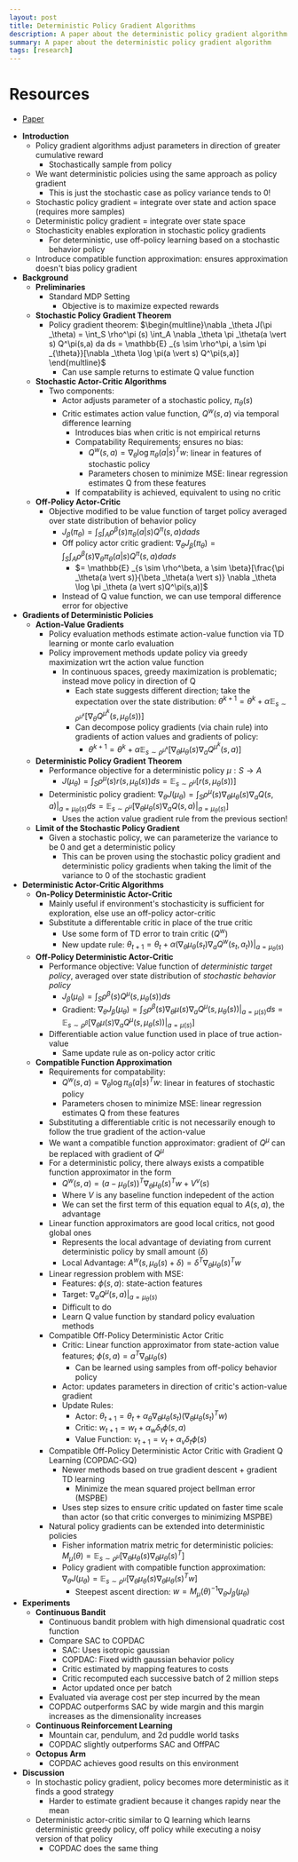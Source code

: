 ```yaml
---
layout: post
title: Deterministic Policy Gradient Algorithms
description: A paper about the deterministic policy gradient algorithm
summary: A paper about the deterministic policy gradient algorithm
tags: [research]
---
```


# Resources
- [Paper](https://proceedings.mlr.press/v32/silver14.pdf)

* **Introduction**
    * Policy gradient algorithms adjust parameters in direction of greater cumulative reward
        * Stochastically sample from policy
    * We want deterministic policies using the same approach as policy gradient
        * This is just the stochastic case as policy variance tends to 0!
    * Stochastic policy gradient = integrate over state and action space (requires more samples)
    * Deterministic policy gradient = integrate over state space
    * Stochasticity enables exploration in stochastic policy gradients
        * For deterministic, use off-policy learning based on a stochastic behavior policy
    * Introduce compatible function approximation: ensures approximation doesn't bias policy gradient
* **Background**
    * **Preliminaries**
        * Standard MDP Setting
            * Objective is to maximize expected rewards
    * **Stochastic Policy Gradient Theorem**
        * Policy gradient theorem: $\begin{multline}\nabla _\theta J(\pi _\theta) = \int_S \rho^\pi (s) \int_A \nabla _\theta \pi _\theta(a \vert s) Q^\pi(s,a) da ds = \mathbb{E} _{s \sim \rho^\pi, a \sim \pi _{\theta}}[\nabla _\theta \log \pi(a \vert s) Q^\pi(s,a)] \end{multline}$
            * Can use sample returns to estimate Q value function 
    * **Stochastic Actor-Critic Algorithms**
        * Two components:
            * Actor adjusts parameter of a stochastic policy, $\pi _\theta(s)$
            * Critic estimates action value function, $Q^w(s,a)$ via temporal difference learning
                * Introduces bias when critic is not empirical returns
                * Compatability Requirements; ensures no bias:
                    * $Q^w(s,a) = \nabla _\theta \log \pi _\theta(a\vert s)^Tw$: linear in features of stochastic policy
                    * Parameters chosen to minimize MSE: linear regression estimates Q from these features
                * If compatability is achieved, equivalent to using no critic
    * **Off-Policy Actor-Critic**
        * Objective modified to be value function of target policy averaged over state distribution of behavior policy
            * $J _\beta (\pi _\theta) = \int_S \int_A \rho^\beta(s) \pi _\theta(a\vert s) Q^\pi(s,a)dads$
            * Off policy actor critic gradient: $\nabla _\theta J _\beta (\pi _\theta) = \int_S \int_A \rho^\beta(s) \nabla _\theta \pi _\theta(a\vert s) Q^\pi(s,a)dads$
                * $= \mathbb{E} _{s \sim \rho^\beta, a \sim \beta}[\frac{\pi _\theta(a \vert s)}{\beta _\theta(a \vert s)} \nabla _\theta \log \pi _\theta (a \vert s)Q^\pi(s,a)]$
            * Instead of Q value function, we can use temporal difference error for objective
* **Gradients of Deterministic Policies**
    * **Action-Value Gradients**
        * Policy evaluation methods estimate action-value function via TD learning or monte carlo evaluation
        * Policy improvement methods update policy via greedy maximization wrt the action value function
            * In continuous spaces, greedy maximization is problematic; instead move policy in direction of Q
                * Each state suggests different direction; take the expectation over the state distribution: $\theta^{k+1} = \theta^{k} + \alpha \mathbb{E} _{s \sim \rho^{\mu^k}}[\nabla _\theta Q^{\mu^k}(s,\mu _\theta(s))]$
                * Can decompose policy gradients (via chain rule) into gradients of action values and gradients of policy:
                    * $\theta^{k+1} = \theta^{k} + \alpha \mathbb{E} _{s \sim \rho^{\mu^k}}[\nabla _\theta \mu _\theta(s) \nabla_a Q^{\mu^k}(s,a)]$
    * **Deterministic Policy Gradient Theorem**
        * Performance objective for a deterministic policy $\mu: S \rightarrow A$
            * $J(\mu _\theta) = \int_S \rho^\mu(s) r(s, \mu _\theta (s))ds = \mathbb{E} _{s \sim \rho^{\mu}}[r(s, \mu _\theta (s))]$
        * Deterministic policy gradient: $\nabla _\theta J(\mu _\theta) = \int_S \rho^\mu(s) \nabla _\theta \mu _\theta(s) \nabla_a Q(s,a) \vert _{a = \mu _\theta(s)}ds = \mathbb{E} _{s \sim \rho^{\mu}}[\nabla _\theta \mu _\theta(s) \nabla_a Q(s,a) \vert _{a = \mu _\theta(s)}]$
            * Uses the action value gradient rule from the previous section!
    * **Limit of the Stochastic Policy Gradient**
        * Given a stochastic policy, we can parameterize the variance to be 0 and get a deterministic policy
            * This can be proven using the stochastic policy gradient and deterministic policy gradients when taking the limit of the variance to 0 of the stochastic gradient
* **Deterministic Actor-Critic Algorithms**
    * **On-Policy Deterministic Actor-Critic**
        * Mainly useful if environment's stochasticity is sufficient for exploration, else use an off-policy actor-critic
        * Substitute a differentable critic in place of the true critic
            * Use some form of TD error to train critic ($Q^w$)
            * New update rule: $\theta _{t+1} = \theta_t + \alpha(\nabla _\theta \mu _\theta(s_t) \nabla_a Q^w (s_t, a_t)) \vert _{a = \mu _\theta(s)}$
    * **Off-Policy Deterministic Actor-Critic**
        * Performance objective: Value function of *deterministic target policy*, averaged over state distribution of *stochastic behavior policy*
            * $J _\beta (\mu _\theta) = \int _S \rho ^\beta (s) Q^\mu(s, \mu _\theta(s))ds$
            * Gradient: $\nabla _\theta J _\beta (\mu _\theta)  = \int _S \rho^\beta (s) \nabla _\theta \mu(s) \nabla _a Q^\mu(s, \mu _\theta(s)) \vert _{a = \mu(s)}ds = \mathbb{E} _{s \sim \rho^\beta} [\nabla _\theta \mu(s) \nabla _a Q^\mu(s, \mu _\theta(s)) \vert _{a = \mu(s)}]$
        * Differentiable action value function used in place of true action-value
            * Same update rule as on-policy actor critic
    * **Compatible Function Approximation**
        * Requirements for compatability:
            * $Q^w(s,a) = \nabla _\theta \log \pi _\theta(a\vert s)^Tw$: linear in features of stochastic policy
            * Parameters chosen to minimize MSE: linear regression estimates Q from these features
        * Substituting a differentiable critic is not necessarily enough to follow the true gradient of the action-value
        * We want a compatible function approximator: gradient of $Q^\mu$ can be replaced with gradient of $Q^\mu$
        * For a deterministic policy, there always exists a compatible function approximator in the form
            * $Q^w(s,a) = (a - \mu _\theta(s))^T \nabla _\theta \mu _\theta(s)^T w+ V^v(s)$
            * Where $V$ is any baseline function indepedent of the action
            * We can set the first term of this equation equal to $A(s,a)$, the advantage
        * Linear function approximators are good local critics, not good global ones
            * Represents the local advantage of deviating from current deterministic policy by small amount ($\delta$)
            * Local Advantage: $A^w(s, \mu _\theta(s) + \delta) = \delta^T \nabla _\theta \mu _\theta(s)^T w$
        * Linear regression problem with MSE:
            * Features: $\phi(s,a)$: state-action features
            * Target: $\nabla _a Q^\mu (s,a) \vert _{a = \mu _\theta(s)}$
            * Difficult to do
            * Learn Q value function by standard policy evaluation methods
        * Compatible Off-Policy Deterministic Actor Critic
            * Critic: Linear function approximator from state-action value features; $\phi(s,a) = a^T \nabla _\theta \mu _\theta(s)$
                * Can be learned using samples from off-policy behavior policy
            * Actor: updates parameters in direction of critic's action-value gradient
            * Update Rules:
                * Actor: $\theta _{t+1} = \theta _{t} + \alpha _\theta \nabla _\theta \mu _\theta(s_t)(\nabla _\theta \mu _\theta (s_t)^T w)$
                * Critic: $w _{t+1} = w_t + \alpha_w \delta_t \phi(s,a)$
                * Value Function: $v _{t+1} = v_t + \alpha_v \delta_t \phi(s)$
        * Compatible Off-Policy Deterministic Actor Critic with Gradient Q Learning (COPDAC-GQ)
            * Newer methods based on true gradient descent + gradient TD learning
                * Minimize the mean squared project bellman error (MSPBE)
            * Uses step sizes to ensure critic updated on faster time scale than actor (so that critic converges to minimizing MSPBE)
        * Natural policy gradients can be extended into deterministic policies
            * Fisher information matrix metric for deterministic policies: $M _\mu (\theta) = \mathbb{E} _{s \sim \rho^\mu}[\nabla _\theta \mu _\theta(s)\nabla _\theta \mu _\theta(s)^T]$
            * Policy gradient with compatible function approximation: $\nabla _\theta J(\mu _\theta) = \mathbb{E} _{s \sim \rho^\mu}[\nabla _\theta \mu _\theta(s)\nabla _\theta \mu _\theta(s)^T w]$
                * Steepest ascent direction: $w = M _\mu(\theta)^{-1}\nabla _\theta J _\beta(\mu _\theta)$
* **Experiments**
    * **Continuous Bandit**
        * Continuous bandit problem with high dimensional quadratic cost function
        * Compare SAC to COPDAC
            * SAC: Uses isotropic gaussian
            * COPDAC: Fixed width gaussian behavior policy
            * Critic estimated by mapping features to costs
            * Critic recomputed each successive batch of 2 million steps
            * Actor updated once per batch
        * Evaluated via average cost per step incurred by the mean
        * COPDAC outperforms SAC by wide margin and this margin increases as the dimensionality increases
    * **Continuous Reinforcement Learning**
        * Mountain car, pendulum, and 2d puddle world tasks
        * COPDAC slightly outperforms SAC and OffPAC
    * **Octopus Arm**
        * COPDAC achieves good results on this environment
* **Discussion**
    * In stochastic policy gradient, policy becomes more deterministic as it finds a good strategy
        * Harder to estimate gradient because it changes rapidy near the mean
    * Deterministic actor-critic similar to Q learning which learns deterministic greedy policy, off policy while executing a noisy version of that policy
        * COPDAC does the same thing
